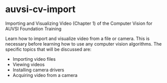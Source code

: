 # auvsi-cv-import
Importing and Visualizing Video (Chapter 1) of the Computer Vision for AUVSI Foundation Training

Learn how to import and visualize video from a file or camera. This is necessary before learning how to use any computer vision algorithms. The specific topics that will be discussed are: 
* Importing video files 
* Viewing videos 
* Installing camera drivers 
* Acquiring video from a camera